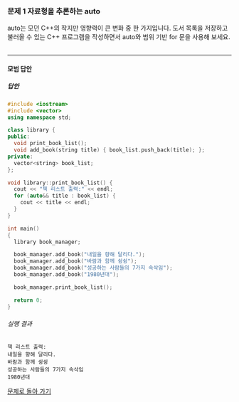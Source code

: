 ### 문제 1 자료형을 추론하는 auto
auto는 모던 C++의 작지만 영향력이 큰 변화 중 한 가지입니다. 도서 목록을 저장하고 불러올 수 있는 C++ 프로그램을 작성하면서 auto와 범위 기반 for 문을 사용해 보세요.
<br/><br/>

---

#### 모범 답안
##### 답안
```cpp
#include <iostream>
#include <vector>
using namespace std;

class library {
public:
  void print_book_list();
  void add_book(string title) { book_list.push_back(title); };
private:
  vector<string> book_list;
};

void library::print_book_list() {
  cout << "책 리스트 출력:" << endl;
  for (auto&& title : book_list) {
    cout << title << endl;
  }
}

int main()
{
  library book_manager;

  book_manager.add_book("내일을 향해 달리다.");
  book_manager.add_book("바람과 함께 슁슁");
  book_manager.add_book("성공하는 사람들의 7가지 속삭임");
  book_manager.add_book("1980년대");

  book_manager.print_book_list();

  return 0;
}
```

###### 실행 결과
```
책 리스트 출력:
내일을 향해 달리다.
바람과 함께 슁슁
성공하는 사람들의 7가지 속삭임
1980년대
```

[문제로 돌아 가기](README.md "문제로 돌아 가기")
